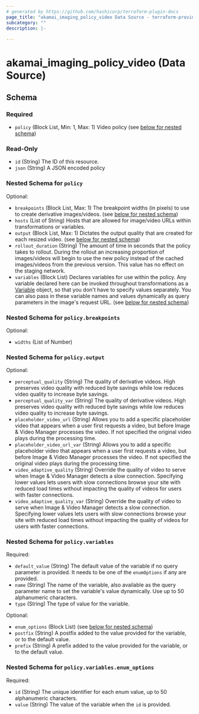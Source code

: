 ```yaml
---
# generated by https://github.com/hashicorp/terraform-plugin-docs
page_title: "akamai_imaging_policy_video Data Source - terraform-provider-akamai"
subcategory: ""
description: |-
  
---
```


# akamai_imaging_policy_video (Data Source)





<!-- schema generated by tfplugindocs -->
## Schema

### Required

- `policy` (Block List, Min: 1, Max: 1) Video policy (see [below for nested schema](#nestedblock--policy))

### Read-Only

- `id` (String) The ID of this resource.
- `json` (String) A JSON encoded policy

<a id="nestedblock--policy"></a>
### Nested Schema for `policy`

Optional:

- `breakpoints` (Block List, Max: 1) The breakpoint widths (in pixels) to use to create derivative images/videos. (see [below for nested schema](#nestedblock--policy--breakpoints))
- `hosts` (List of String) Hosts that are allowed for image/video URLs within transformations or variables.
- `output` (Block List, Max: 1) Dictates the output quality that are created for each resized video. (see [below for nested schema](#nestedblock--policy--output))
- `rollout_duration` (String) The amount of time in seconds that the policy takes to rollout. During the rollout an increasing proportion of images/videos will begin to use the new policy instead of the cached images/videos from the previous version. This value has no effect on the staging network.
- `variables` (Block List) Declares variables for use within the policy. Any variable declared here can be invoked throughout transformations as a [Variable](#variable) object, so that you don't have to specify values separately. You can also pass in these variable names and values dynamically as query parameters in the image's request URL. (see [below for nested schema](#nestedblock--policy--variables))

<a id="nestedblock--policy--breakpoints"></a>
### Nested Schema for `policy.breakpoints`

Optional:

- `widths` (List of Number)


<a id="nestedblock--policy--output"></a>
### Nested Schema for `policy.output`

Optional:

- `perceptual_quality` (String) The quality of derivative videos. High preserves video quality with reduced byte savings while low reduces video quality to increase byte savings.
- `perceptual_quality_var` (String) The quality of derivative videos. High preserves video quality with reduced byte savings while low reduces video quality to increase byte savings.
- `placeholder_video_url` (String) Allows you to add a specific placeholder video that appears when a user first requests a video, but before Image & Video Manager processes the video. If not specified the original video plays during the processing time.
- `placeholder_video_url_var` (String) Allows you to add a specific placeholder video that appears when a user first requests a video, but before Image & Video Manager processes the video. If not specified the original video plays during the processing time.
- `video_adaptive_quality` (String) Override the quality of video to serve when Image & Video Manager detects a slow connection. Specifying lower values lets users with slow connections browse your site with reduced load times without impacting the quality of videos for users with faster connections.
- `video_adaptive_quality_var` (String) Override the quality of video to serve when Image & Video Manager detects a slow connection. Specifying lower values lets users with slow connections browse your site with reduced load times without impacting the quality of videos for users with faster connections.


<a id="nestedblock--policy--variables"></a>
### Nested Schema for `policy.variables`

Required:

- `default_value` (String) The default value of the variable if no query parameter is provided. It needs to be one of the `enumOptions` if any are provided.
- `name` (String) The name of the variable, also available as the query parameter name to set the variable's value dynamically. Use up to 50 alphanumeric characters.
- `type` (String) The type of value for the variable.

Optional:

- `enum_options` (Block List) (see [below for nested schema](#nestedblock--policy--variables--enum_options))
- `postfix` (String) A postfix added to the value provided for the variable, or to the default value.
- `prefix` (String) A prefix added to the value provided for the variable, or to the default value.

<a id="nestedblock--policy--variables--enum_options"></a>
### Nested Schema for `policy.variables.enum_options`

Required:

- `id` (String) The unique identifier for each enum value, up to 50 alphanumeric characters.
- `value` (String) The value of the variable when the `id` is provided.
